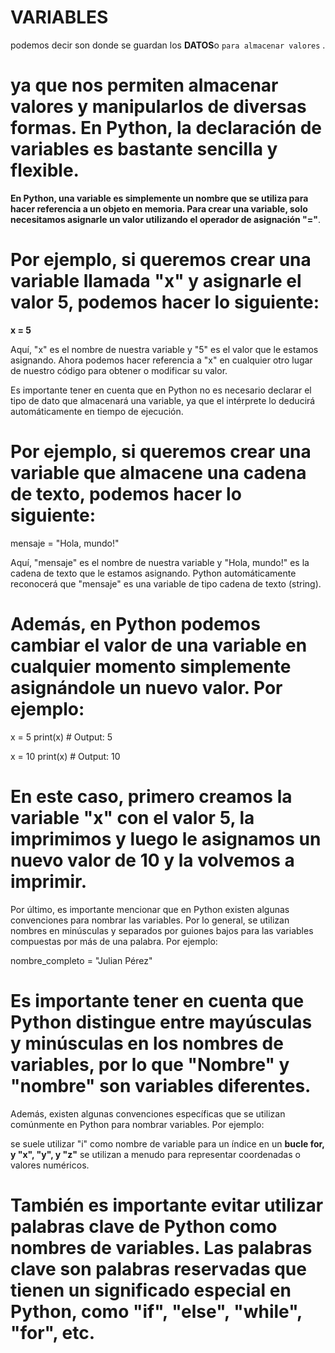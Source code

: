 # VARIABLES
 podemos decir son donde se guardan los **DATOS**o `para almacenar valores` .
 # ya que nos permiten almacenar valores y manipularlos de diversas formas. En Python, la declaración de variables es bastante sencilla y flexible.

**En Python, una variable es simplemente un nombre que se utiliza para hacer referencia a un objeto en memoria. Para crear una variable, solo necesitamos asignarle un valor utilizando el operador de asignación "="**.

# Por ejemplo, si queremos crear una variable llamada "x" y asignarle el valor 5, podemos hacer lo siguiente:

**x = 5**      

Aquí, "x" es el nombre de nuestra variable y "5" es el valor que le estamos asignando. Ahora podemos hacer referencia a "x" en cualquier otro lugar de nuestro código para obtener o modificar su valor.

Es importante tener en cuenta que en Python no es necesario declarar el tipo de dato que almacenará una variable, ya que el intérprete lo deducirá automáticamente en tiempo de ejecución.

# Por ejemplo, si queremos crear una variable que almacene una cadena de texto, podemos hacer lo siguiente:

mensaje = "Hola, mundo!"        

Aquí, "mensaje" es el nombre de nuestra variable y "Hola, mundo!" es la cadena de texto que le estamos asignando. Python automáticamente reconocerá que "mensaje" es una variable de tipo cadena de texto (string).

# Además, en Python podemos cambiar el valor de una variable en cualquier momento simplemente asignándole un nuevo valor. Por ejemplo:

x = 5
print(x) # Output: 5


x = 10
print(x) # Output: 10        

# En este caso, primero creamos la variable "x" con el valor 5, la imprimimos y luego le asignamos un nuevo valor de 10 y la volvemos a imprimir.

Por último, es importante mencionar que en Python existen algunas convenciones para nombrar las variables. Por lo general, se utilizan nombres en minúsculas y separados por guiones bajos para las variables compuestas por más de una palabra. Por ejemplo:

nombre_completo = "Julian Pérez"        

# Es importante tener en cuenta que Python distingue entre mayúsculas y minúsculas en los nombres de variables, por lo que "Nombre" y "nombre" son variables diferentes.

Además, existen algunas convenciones específicas que se utilizan comúnmente en Python para nombrar variables. Por ejemplo:

se suele utilizar "i" como nombre de variable para un índice en un **bucle for, y "x", "y", y "z"** se utilizan a menudo para representar coordenadas o valores numéricos.

# También es importante evitar utilizar palabras clave de Python como nombres de variables. Las palabras clave son palabras reservadas que tienen un significado especial en Python, como "if", "else", "while", "for", etc.